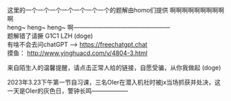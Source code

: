 这里的一个一个一个一个一个一个一个的题解由homo们提供 啊啊啊啊啊啊啊啊啊啊   
heng~ heng~ heng~ 啊————————————————   
题解错了请撅 G1C1  LZH   (doge)    
有啥不会去问chatGPT --> https://freechatgpt.chat   
摸鱼： http://www.yinghuacd.com/v/4804-3.html     

来自陌生人的温馨提醒，请点击正常人给的链接，自愿受骗，从你我做起 (doge)  


2023年3.23下午第一节自习课，三名OIer在潜入机社时被jx当场抓获并处决，这一天是OIer的灰色日，警钟长鸣——————
